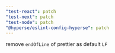 ```yaml
---
"test-react": patch
"test-next": patch
"test-node": patch
"@hyperse/eslint-config-hyperse": patch
---
```


remove `endOfLine` of prettier as default `LF`
